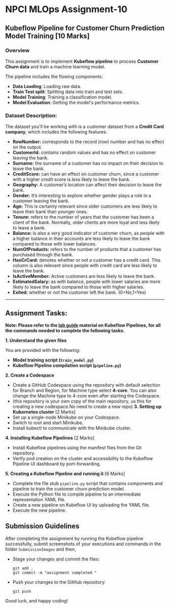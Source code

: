 # NPCI MLOps Assignment-10
## Kubeflow Pipeline for Customer Churn Prediction Model Training [10 Marks]

###  Overview
This assignment is to implement  **Kubeflow pipeline** to process **Customer Churn data** and train a machine learning model. 

The pipeline includes the flowing components:  
- **Data Loading**: Loading raw data.  
- **Train Test split**: Splitting data into train and test sets.
- **Model Training**: Training a classification model.
- **Model Evaluation**: Getting the model's performance metrics.

### Dataset Description:
The dataset you'll be working with is a customer dataset from a **Credit Card company**, which includes the following features:

- **RowNumber:** corresponds to the record (row) number and has no effect on the output.
- **CustomerId:** contains random values and has no effect on customer leaving the bank.
- **Surname:** the surname of a customer has no impact on their decision to leave the bank.
- **CreditScore:** can have an effect on customer churn, since a customer with a higher credit score is less likely to leave the bank.
- **Geography:** A customer’s location can affect their decision to leave the bank.
- **Gender:** It’s interesting to explore whether gender plays a role in a customer leaving the bank.
- **Age:** This is certainly relevant since older customers are less likely to leave their bank than younger ones.
- **Tenure:** refers to the number of years that the customer has been a client of the bank. Normally, older clients are more loyal and less likely to leave a bank.
- **Balance:** is also a very good indicator of customer churn, as people with a higher balance in their accounts are less likely to leave the bank compared to those with lower balances.
- **NumOfProducts:** refers to the number of products that a customer has purchased through the bank.
- **HasCrCard:** denotes whether or not a customer has a credit card. This column is also relevant since people with credit card are less likely to leave the bank.
- **IsActiveMember:** Active customers are less likely to leave the bank.
- **EstimatedSalary:** as with balance, people with lower salaries are more likely to leave the bank compared to those with higher salaries.
- **Exited:** whether or not the customer left the bank. (0=No,1=Yes)

---
 
## Assignment Tasks:

**Note: Please refer to the [lab guide](https://drive.google.com/file/d/1sW8hYR-WllMvrY37ykn1OPaYhmxptdod/view?usp=sharing) material on Kubeflow Pipelines, for all the commands needed to complete the following tasks.**

**1. Understand the given files**

  You are provided with the following:
  * **Model training script (`train_model.py`)**
  * **Kubeflow Pipeline compilation script (`pipeline.py`)**


**2. Create a Codespace**
* Create a GitHub Codespace using the repository with default selection for Branch and Region, for Machine type select **4-core**. You can also change the Machine type to 4-core even after starting the Codespace.
* (this repository is your own copy of the main repository, us this for creating a new codespace.No need to create a new repo)
**3. Setting up Kubernetes cluster** [2 Marks]
* Set up a single-node Minikube on your Codespace.
* Switch to root and start Minikube.
* Install kubectl to communicate with the Minikube cluster.

**4. Installing Kubeflow Pipelines** [2 Marks]
* Install Kubeflow pipelines using the manifest files from the Git repository.
* Verify pod creation on the cluster and accessibility to the Kubeflow Pipeline UI dashboard by port-forwarding.

**5. Creating a Kubeflow Pipeline and running it** [6 Marks]
* Complete the file stub `pipeline.py` script that contains components and pipeline to train the customer churn prediction model.
* Execute the Python file to compile pipeline to an intermediate representation YAML file.
* Create a new pipeline on Kubeflow UI by uploading the YAML file.
* Execute the new pipeline.


## Submission Guidelines
After completing the assignment by running the Kubeflow pipeline successfully, submit screenshots of your executions and commands in the folder `SubmissionImages` and then,

  - Stage your changes and commit the files:
    ```
    git add .
    git commit -m "assignment completed "
    ```
  - Push your changes to the GitHub repository:
    ```
    git push
    ```

Good luck, and happy coding!
